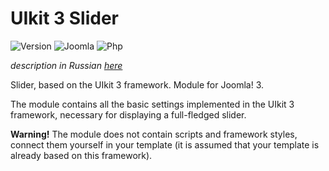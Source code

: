 # UIkit 3 Slider

![Version](https://img.shields.io/badge/VERSION-1.2.0-0366d6.svg?style=for-the-badge)
![Joomla](https://img.shields.io/badge/joomla-3.7+-1A3867.svg?style=for-the-badge)
![Php](https://img.shields.io/badge/php-5.6+-8892BF.svg?style=for-the-badge)

_description in Russian [here](README.ru.md)_

Slider, based on the UIkit 3 framework. Module for Joomla! 3.

The module contains all the basic settings implemented in the UIkit 3 framework, necessary for displaying a full-fledged slider.

**Warning!** The module does not contain scripts and framework styles, connect them yourself in your template (it is assumed that your template is already based on this framework).
